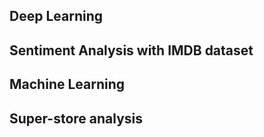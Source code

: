 
## Deep Learning

##  Sentiment Analysis with IMDB dataset

## Machine Learning 

## Super-store analysis

